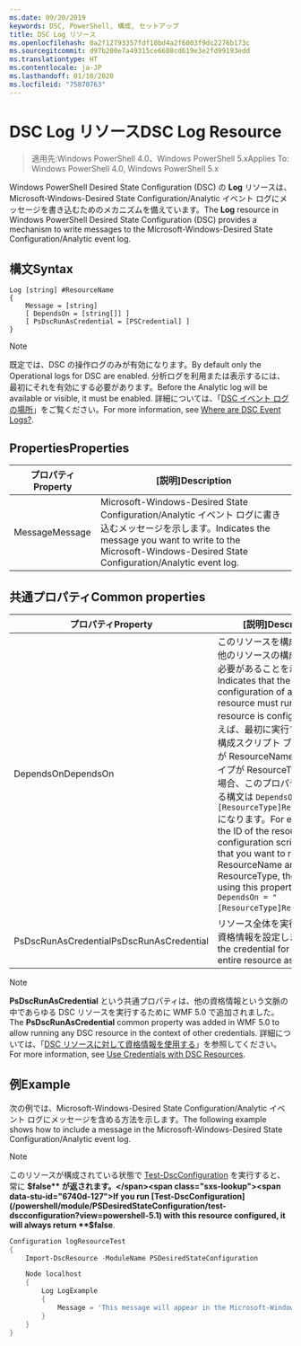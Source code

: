 ```yaml
---
ms.date: 09/20/2019
keywords: DSC, PowerShell, 構成, セットアップ
title: DSC Log リソース
ms.openlocfilehash: 0a2f12793357fdf10bd4a2f6003f9dc2276b173c
ms.sourcegitcommit: d97b200e7a49315ce6608cd619e3e2fd99193edd
ms.translationtype: HT
ms.contentlocale: ja-JP
ms.lasthandoff: 01/10/2020
ms.locfileid: "75870763"
---
```

# <a name="dsc-log-resource"></a><span data-ttu-id="6740d-103">DSC Log リソース</span><span class="sxs-lookup"><span data-stu-id="6740d-103">DSC Log Resource</span></span>

> <span data-ttu-id="6740d-104">適用先:Windows PowerShell 4.0、Windows PowerShell 5.x</span><span class="sxs-lookup"><span data-stu-id="6740d-104">Applies To: Windows PowerShell 4.0, Windows PowerShell 5.x</span></span>

<span data-ttu-id="6740d-105">Windows PowerShell Desired State Configuration (DSC) の **Log** リソースは、Microsoft-Windows-Desired State Configuration/Analytic イベント ログにメッセージを書き込むためのメカニズムを備えています。</span><span class="sxs-lookup"><span data-stu-id="6740d-105">The **Log** resource in Windows PowerShell Desired State Configuration (DSC) provides a mechanism to write messages to the Microsoft-Windows-Desired State Configuration/Analytic event log.</span></span>

## <a name="syntax"></a><span data-ttu-id="6740d-106">構文</span><span class="sxs-lookup"><span data-stu-id="6740d-106">Syntax</span></span>

```Syntax
Log [string] #ResourceName
{
    Message = [string]
    [ DependsOn = [string[]] ]
    [ PsDscRunAsCredential = [PSCredential] ]
}
```

> [!NOTE]
> <span data-ttu-id="6740d-107">既定では、DSC の操作ログのみが有効になります。</span><span class="sxs-lookup"><span data-stu-id="6740d-107">By default only the Operational logs for DSC are enabled.</span></span> <span data-ttu-id="6740d-108">分析ログを利用または表示するには、最初にそれを有効にする必要があります。</span><span class="sxs-lookup"><span data-stu-id="6740d-108">Before the Analytic log will be available or visible, it must be enabled.</span></span> <span data-ttu-id="6740d-109">詳細については、「[DSC イベント ログの場所](../../../troubleshooting/troubleshooting.md#where-are-dsc-event-logs)」をご覧ください。</span><span class="sxs-lookup"><span data-stu-id="6740d-109">For more information, see [Where are DSC Event Logs?](../../../troubleshooting/troubleshooting.md#where-are-dsc-event-logs).</span></span>

## <a name="properties"></a><span data-ttu-id="6740d-110">Properties</span><span class="sxs-lookup"><span data-stu-id="6740d-110">Properties</span></span>

| <span data-ttu-id="6740d-111">プロパティ</span><span class="sxs-lookup"><span data-stu-id="6740d-111">Property</span></span> |                                                   <span data-ttu-id="6740d-112">[説明]</span><span class="sxs-lookup"><span data-stu-id="6740d-112">Description</span></span>                                                    |
| -------- | ---------------------------------------------------------------------------------------------------------------- |
| <span data-ttu-id="6740d-113">Message</span><span class="sxs-lookup"><span data-stu-id="6740d-113">Message</span></span>  | <span data-ttu-id="6740d-114">Microsoft-Windows-Desired State Configuration/Analytic イベント ログに書き込むメッセージを示します。</span><span class="sxs-lookup"><span data-stu-id="6740d-114">Indicates the message you want to write to the Microsoft-Windows-Desired State Configuration/Analytic event log.</span></span> |

## <a name="common-properties"></a><span data-ttu-id="6740d-115">共通プロパティ</span><span class="sxs-lookup"><span data-stu-id="6740d-115">Common properties</span></span>

|       <span data-ttu-id="6740d-116">プロパティ</span><span class="sxs-lookup"><span data-stu-id="6740d-116">Property</span></span>       |                                                                                                                                                          <span data-ttu-id="6740d-117">[説明]</span><span class="sxs-lookup"><span data-stu-id="6740d-117">Description</span></span>                                                                                                                                                           |
| -------------------- | ------------------------------------------------------------------------------------------------------------------------------------------------------------------------------------------------------------------------------------------------------------------------------------------------------------------------------ |
| <span data-ttu-id="6740d-118">DependsOn</span><span class="sxs-lookup"><span data-stu-id="6740d-118">DependsOn</span></span>            | <span data-ttu-id="6740d-119">このリソースを構成する前に、他のリソースの構成を実行する必要があることを示します。</span><span class="sxs-lookup"><span data-stu-id="6740d-119">Indicates that the configuration of another resource must run before this resource is configured.</span></span> <span data-ttu-id="6740d-120">たとえば、最初に実行するリソース構成スクリプト ブロックの ID が ResourceName で、そのタイプが ResourceType である場合、このプロパティを使用する構文は `DependsOn = "[ResourceType]ResourceName"` になります。</span><span class="sxs-lookup"><span data-stu-id="6740d-120">For example, if the ID of the resource configuration script block that you want to run first is ResourceName and its type is ResourceType, the syntax for using this property is `DependsOn = "[ResourceType]ResourceName"`.</span></span> |
| <span data-ttu-id="6740d-121">PsDscRunAsCredential</span><span class="sxs-lookup"><span data-stu-id="6740d-121">PsDscRunAsCredential</span></span> | <span data-ttu-id="6740d-122">リソース全体を実行するための資格情報を設定します。</span><span class="sxs-lookup"><span data-stu-id="6740d-122">Sets the credential for running the entire resource as.</span></span>                                                                                                                                                                                                                                                                        |

> [!NOTE]
> <span data-ttu-id="6740d-123">**PsDscRunAsCredential** という共通プロパティは、他の資格情報という文脈の中であらゆる DSC リソースを実行するために WMF 5.0 で追加されました。</span><span class="sxs-lookup"><span data-stu-id="6740d-123">The **PsDscRunAsCredential** common property was added in WMF 5.0 to allow running any DSC resource in the context of other credentials.</span></span> <span data-ttu-id="6740d-124">詳細については、「[DSC リソースに対して資格情報を使用する](../../../configurations/runasuser.md)」を参照してください。</span><span class="sxs-lookup"><span data-stu-id="6740d-124">For more information, see [Use Credentials with DSC Resources](../../../configurations/runasuser.md).</span></span>

## <a name="example"></a><span data-ttu-id="6740d-125">例</span><span class="sxs-lookup"><span data-stu-id="6740d-125">Example</span></span>

<span data-ttu-id="6740d-126">次の例では、Microsoft-Windows-Desired State Configuration/Analytic イベント ログにメッセージを含める方法を示します。</span><span class="sxs-lookup"><span data-stu-id="6740d-126">The following example shows how to include a message in the Microsoft-Windows-Desired State Configuration/Analytic event log.</span></span>

> [!NOTE]
> <span data-ttu-id="6740d-127">このリソースが構成されている状態で [Test-DscConfiguration](/powershell/module/PSDesiredStateConfiguration/test-dscconfiguration?view=powershell-5.1) を実行すると、常に **$false** が返されます。</span><span class="sxs-lookup"><span data-stu-id="6740d-127">If you run [Test-DscConfiguration](/powershell/module/PSDesiredStateConfiguration/test-dscconfiguration?view=powershell-5.1) with this resource configured, it will always return **$false**.</span></span>

```powershell
Configuration logResourceTest
{
    Import-DscResource -ModuleName PSDesiredStateConfiguration

    Node localhost
    {
        Log LogExample
        {
            Message = 'This message will appear in the Microsoft-Windows-Desired State Configuration/Analytic event log.'
        }
    }
}
```
